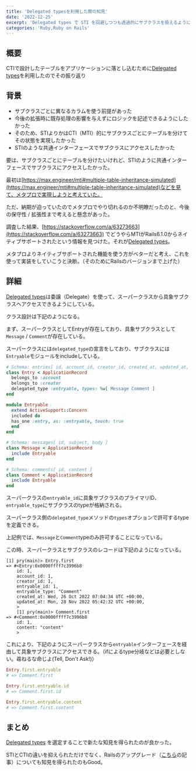 ```yaml
---
title: 'Delegated typesを利用した際の知見'
date: '2022-12-25'
excerpt: 'Delegated types で STI を回避しつつも透過的にサブクラスを扱えるようにした'
categories: 'Ruby,Ruby on Rails'
---
```


## 概要

CTIで設計したテーブルをアプリケーションに落とし込むために[Delegated types](https://api.rubyonrails.org/classes/ActiveRecord/DelegatedType.html)を利用したのでその振り返り

## 背景

- サブクラスごとに異なるカラムを使う前提があった
- 今後の拡張時に既存処理の影響を与えずにロジックを記述できるようにしたかった
- そのため、STIよりかはCTI（MTI）的にサブクラスごとにテーブルを分けてその状態を実現したかった
- STIのような共通インターフェースでサブクラスにアクセスしたかった

要は、サブクラスごとにテーブルを分けたいけれど、STIのように共通インターフェースでサブクラスにアクセスしたかった。

最初は[https://max.engineer/mti#multiple-table-inheritance-simulated](https://max.engineer/mti#multiple-table-inheritance-simulated)などを見て、メタプロで実現しようと考えていた。

ただ、納期が迫っていたのでメタプロでやり切れるのか不明瞭だったのと、今後の保守性 / 拡張性まで考えると懸念があった。

調査した結果、[https://stackoverflow.com/a/63273663](https://stackoverflow.com/a/63273663) でどうやらMTIがRails6.1.0からネイティブサポートされたという情報を見つけた。それが[Delegated types](https://api.rubyonrails.org/classes/ActiveRecord/DelegatedType.html)。

メタプロよりネイティブサポートされた機能を使う方がベターだと考え、これを使って実装をしていこうと決断。（そのためにRailsのバージョンまで上げた）

## 詳細

[Delegated types](https://api.rubyonrails.org/classes/ActiveRecord/DelegatedType.html)は委譲（Delegate）を使って、スーパークラスから具象サブクラスへアクセスできるようにしている。

クラス設計は下記のようになる。

まず、スーパークラスとしてEntryが存在しており、具象サブクラスとして`Message` / `Comment`が存在している。

スーパークラスには`delegated_type`の宣言をしており、サブクラスには`Entryable`モジュールをincludeしている。

```ruby
# Schema: entries[ id, account_id, creator_id, created_at, updated_at, entryable_type, entryable_id ]
class Entry < ApplicationRecord
  belongs_to :account
  belongs_to :creator
  delegated_type :entryable, types: %w[ Message Comment ]
end

module Entryable
  extend ActiveSupport::Concern
  included do
  has_one :entry, as: :entryable, touch: true
  end
end
```

```ruby
# Schema: messages[ id, subject, body ]
class Message < ApplicationRecord
  include Entryable
end

# Schema: comments[ id, content ]
class Comment < ApplicationRecord
  include Entryable
end
```

スーパークラスの`entryable_id`に具象サブクラスのプライマリID、`entryable_type`にサブクラスのtypeが格納される。

スーパークラス側の`delegated_type`メソッドの`types`オプションで許可するtypeを定義できる。

上記例では、`Message`と`Comment`typeのみ許可することになっている。

この時、スーパークラスとサブクラスのレコードは下記のようになっている。

```plaintext
[1] pry(main)> Entry.first
=> #<Entry:0x0000ffff7c3996b8
    id: 1,
    account_id: 1,
    creator_id: 1,
    entryable_id: 1,
    entryable_type: "Comment"
    created_at: Wed, 26 Oct 2022 07:04:34 UTC +00:00,
    updated_at: Mon, 28 Nov 2022 05:42:32 UTC +00:00,
    >
    [1] pry(main)> Comment.first
=> #<Comment:0x0000ffff7c3996b8
    id: 1,
    content: "content"
    >
```

これにより、下記のようにスーパークラスから`entryable`インターフェースを経由して具象サブクラスにアクセスできる。（ifによるtype分岐などは必要としない。尋ねるな命じよ(Tell, Don't Ask!)）

```ruby
Entry.first.entryable
# => Comment.first

Entry.first.entryable.id
# => Comment.first.id

Entry.first.entryable.content
# => Comment.first.content
```

## まとめ

[Delegated types](https://api.rubyonrails.org/classes/ActiveRecord/DelegatedType.html) を選定することで新たな知見を得られたのが良かった。

STIとCTIの違いを抑えられただけでなく、Railsのアップグレード（[こちら](https://kdevlog.com/posts/7oo2u06co)の記事）についても知見を得られたのもGood。
